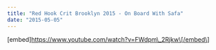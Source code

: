 ```yaml
---
title: "Red Hook Crit Brooklyn 2015 - On Board With Safa"
date: "2015-05-05"
---
```


\[embed\]https://www.youtube.com/watch?v=FWdpm\_2Rjkw\[/embed\]

